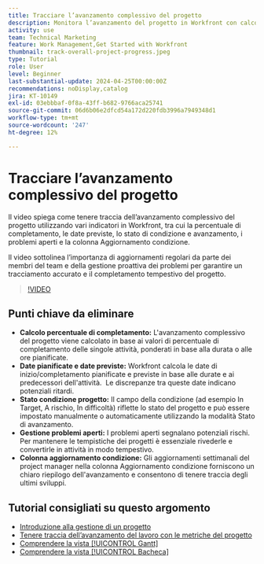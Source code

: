 ```yaml
---
title: Tracciare l’avanzamento complessivo del progetto
description: Monitora l’avanzamento del progetto in Workfront con calcoli sulla percentuale di completamento, date pianificate e previste, stato delle condizioni, gestione dei problemi aperti e aggiornamenti settimanali per una tracciatura chiara e tempestiva dei progetti.
activity: use
team: Technical Marketing
feature: Work Management,Get Started with Workfront
thumbnail: track-overall-project-progress.jpeg
type: Tutorial
role: User
level: Beginner
last-substantial-update: 2024-04-25T00:00:00Z
recommendations: noDisplay,catalog
jira: KT-10149
exl-id: 03ebbbaf-0f8a-43ff-b682-9766aca25741
source-git-commit: 06d6b06e2dfcd54a172d220fdb3996a7949348d1
workflow-type: tm+mt
source-wordcount: '247'
ht-degree: 12%

---
```


# Tracciare l’avanzamento complessivo del progetto

Il video spiega come tenere traccia dell’avanzamento complessivo del progetto utilizzando vari indicatori in Workfront, tra cui la percentuale di completamento, le date previste, lo stato di condizione e avanzamento, i problemi aperti e la colonna Aggiornamento condizione.

Il video sottolinea l’importanza di aggiornamenti regolari da parte dei membri del team e della gestione proattiva dei problemi per garantire un tracciamento accurato e il completamento tempestivo del progetto. &#x200B;

>[!VIDEO](https://video.tv.adobe.com/v/3428748/?quality=12&learn=on&enablevpops)

## Punti chiave da eliminare

* **Calcolo percentuale di completamento:** L&#39;avanzamento complessivo del progetto viene calcolato in base ai valori di percentuale di completamento delle singole attività, ponderati in base alla durata o alle ore pianificate. &#x200B;
* **Date pianificate e date previste:** Workfront calcola le date di inizio/completamento pianificate e previste in base alle durate e ai predecessori dell&#39;attività. &#x200B; Le discrepanze tra queste date indicano potenziali ritardi. &#x200B;
* **Stato condizione progetto:** Il campo della condizione (ad esempio In Target, A rischio, In difficoltà) riflette lo stato del progetto e può essere impostato manualmente o automaticamente utilizzando la modalità Stato di avanzamento. &#x200B;
* **Gestione problemi aperti:** I problemi aperti segnalano potenziali rischi. &#x200B; Per mantenere le tempistiche dei progetti è essenziale rivederle e convertirle in attività in modo tempestivo. &#x200B;
* **Colonna aggiornamento condizione:** Gli aggiornamenti settimanali del project manager nella colonna Aggiornamento condizione forniscono un chiaro riepilogo dell&#39;avanzamento e consentono di tenere traccia degli ultimi sviluppi. &#x200B;


## Tutorial consigliati su questo argomento

* [Introduzione alla gestione di un progetto](/help/manage-work/projects/getting-started-manage-a-project.md)
* [Tenere traccia dell’avanzamento del lavoro con le metriche del progetto](/help/manage-work/projects/track-work-progress-with-project-metrics.md)
* [Comprendere la vista [!UICONTROL Gantt]](/help/manage-work/projects/understand-the-gantt-view.md)
* [Comprendere la vista [!UICONTROL Bacheca]](/help/manage-work/projects/understand-the-board-view.md)
